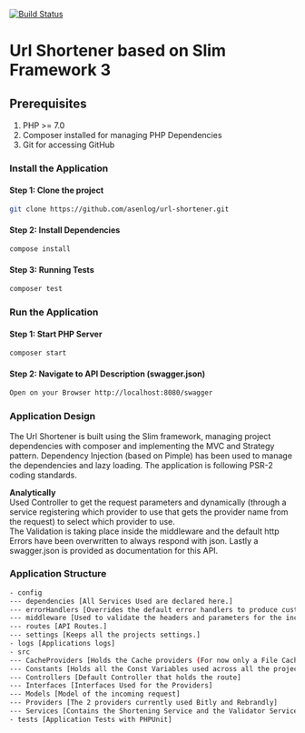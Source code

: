[![Build Status](https://travis-ci.com/asenlog/url-shortener.svg?token=rQq75cCxpo4Cxo6psy6T&branch=master)](https://travis-ci.com/asenlog/url-shortener)

# Url Shortener based on Slim Framework 3

## Prerequisites
1. PHP >= 7.0
2. Composer installed for managing PHP Dependencies
3. Git for accessing GitHub

### Install the Application

#### Step 1: Clone the project
```bash
git clone https://github.com/asenlog/url-shortener.git
```
#### Step 2: Install Dependencies
```bash
compose install
```
#### Step 3: Running Tests
```bash
composer test
```

### Run the Application

#### Step 1: Start PHP Server
```bash
composer start
```

#### Step 2: Navigate to API Description (swagger.json)
```bash
Open on your Browser http://localhost:8080/swagger
```

### Application Design
 The Url Shortener is built using the Slim framework, managing project dependencies with composer and implementing the MVC and Strategy pattern. Dependency Injection (based on Pimple) has been used to manage the
 dependencies and lazy loading. The application is following PSR-2 coding standards.
 
 **Analytically** <br />
 Used Controller to get the request parameters and dynamically
 (through a service registering which provider to use that gets the provider name from the request)
 to select which provider to use. <br />
 The Validation is taking place inside the middleware and the default http Errors have been overwritten
 to always respond with json.
 Lastly a swagger.json is provided as documentation for this API.
 
 ### Application Structure
 ```bash
 - config
 --- dependencies [All Services Used are declared here.]
 --- errorHandlers [Overrides the default error handlers to produce custom responses.]
 --- middleware [Used to validate the headers and parameters for the incoming request.]
 --- routes [API Routes.]
 --- settings [Keeps all the projects settings.]
 - logs [Applications logs]
 - src
 --- CacheProviders [Holds the Cache providers (For now only a File Cache Provider)]
 --- Constants [Holds all the Const Variables used across all the project as a central point of reference] 
 --- Controllers [Default Controller that holds the route]
 --- Interfaces [Interfaces Used for the Providers]
 --- Models [Model of the incoming request] 
 --- Providers [The 2 providers currently used Bitly and Rebrandly] 
 --- Services [Contains the Shortening Service and the Validator Service Used]
 - tests [Application Tests with PHPUnit] 
 ```
